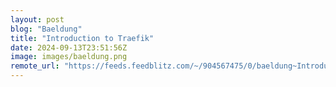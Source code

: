 ```yaml
---
layout: post
blog: "Baeldung"
title: "Introduction to Traefik"
date: 2024-09-13T23:51:56Z
image: images/baeldung.png
remote_url: "https://feeds.feedblitz.com/~/904567475/0/baeldung~Introduction-to-Traefik"
---
```

